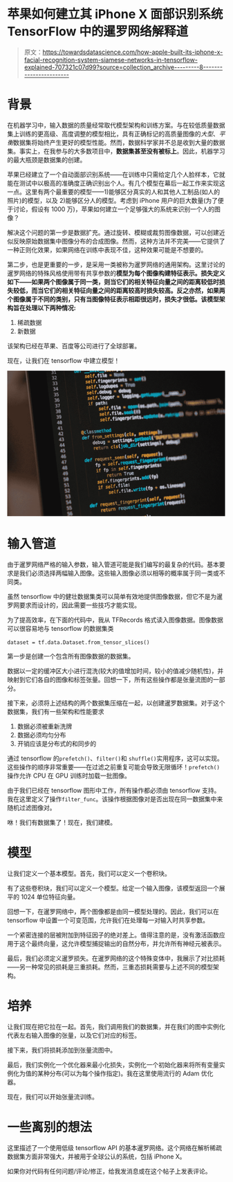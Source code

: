 # 苹果如何建立其 iPhone X 面部识别系统 TensorFlow 中的暹罗网络解释道

> 原文：<https://towardsdatascience.com/how-apple-built-its-iphone-x-facial-recognition-system-siamese-networks-in-tensorflow-explained-707321c07d99?source=collection_archive---------8----------------------->

# 背景

在机器学习中，输入数据的质量经常取代模型架构和训练方案。与在较低质量数据集上训练的更高级、高度调整的模型相比，具有正确标记的高质量图像的*大型*、*平衡*数据集将始终产生更好的模型性能。然而，数据科学家并不总是收到大量的数据集。事实上，在我参与的大多数项目中，**数据集甚至没有被标上**。因此，机器学习的最大瓶颈是数据集的创建。

苹果已经建立了一个自动面部识别系统——在训练中只需给定几个人脸样本，它就能在测试中以极高的准确度正确识别出个人。有几个模型在幕后一起工作来实现这一点。这里有两个最重要的模型——1)能够区分真实的人和其他人工制品(如人的照片)的模型，以及 2)能够区分人的模型。考虑到 iPhone 用户的巨大数量(为了便于讨论，假设有 1000 万)，苹果如何建立一个足够强大的系统来识别一个人的图像？

解决这个问题的第一步是数据扩充。通过旋转、模糊或裁剪图像数据，可以创建近似反映原始数据集中图像分布的合成图像。然而，这种方法并不完美——它提供了一种正则化效果，如果网络在训练中表现不佳，这种效果可能是不想要的。

第二步，也是更重要的一步，是采用一类被称为暹罗网络的通用架构。这里讨论的暹罗网络的特殊风格使用带有共享参数的**模型为每个图像构建特征表示。损失定义如下——如果两个图像属于同一类，则当它们的相关特征向量之间的距离较低时损失较低，而当它们的相关特征向量之间的距离较高时损失较高。反之亦然，如果两个图像属于不同的类别，只有当图像特征表示相距很远时，损失才很低。该模型架构旨在处理以下两种情况:**

1.  稀疏数据
2.  新数据

该架构已经在苹果、百度等公司进行了全球部署。

现在，让我们在 tensorflow 中建立模型！

![](img/dee1275b71e6b0289d4623366bacb54f.png)

# 输入管道

由于暹罗网络严格的输入参数，输入管道可能是我们编写的最复杂的代码。基本要求是我们必须选择两幅输入图像。这些输入图像必须以相等的概率属于同一类或不同类。

虽然 tensorflow 中的健壮数据集类可以简单有效地提供图像数据，但它不是为暹罗网要求而设计的，因此需要一些技巧才能实现。

为了提高效率，在下面的代码中，我从 TFRecords 格式读入图像数据。图像数据可以很容易地与 tensorflow 的数据集类

```
dataset = tf.data.Dataset.from_tensor_slices()
```

第一步是创建一个包含所有图像数据的数据集。

数据以一定的缓冲区大小进行混洗(较大的值增加时间，较小的值减少随机性)，并映射到它们各自的图像和标签张量。回想一下，所有这些操作都是张量流图的一部分。

接下来，必须将上述结构的两个数据集压缩在一起，以创建暹罗数据集。对于这个数据集，我们有一些架构和性能要求

1.  数据必须被重新洗牌
2.  数据必须均匀分布
3.  开销应该是分布式的和同步的

通过 tensorflow 的`prefetch()`、`filter()`和 `shuffle()`实用程序，这可以实现。这些操作的顺序非常重要——在过滤之前重复可能会导致无限循环！`prefetch()`操作允许 CPU 在 GPU 训练时加载一批图像。

由于我们已经在 tensorflow 图形中工作，所有操作都必须由 tensorflow 支持。我在这里定义了操作`filter_func`。该操作根据图像对是否出现在同一数据集中来随机过滤图像对。

咻！我们有数据集了！现在，我们建模。

# 模型

让我们定义一个基本模型。首先，我们可以定义一个卷积块。

有了这些卷积块，我们可以定义一个模型。给定一个输入图像，该模型返回一个展平的 1024 单位特征向量。

回想一下，在暹罗网络中，两个图像都是由同一模型处理的。因此，我们可以在 tensorflow 中设置一个可变范围，允许我们在处理每一对输入时共享参数。

一个紧密连接的层被附加到特征因子的绝对差上。值得注意的是，没有激活函数应用于这个最终向量，这允许模型捕捉输出的自然分布，并允许所有神经元被表示。

最后，我们必须定义暹罗损失。在暹罗网络的这个特殊变体中，我展示了对比损耗——另一种常见的损耗是三重损耗。然而，三重态损耗需要与上述不同的模型架构。

# 培养

让我们现在把它拉在一起。首先，我们调用我们的数据集，并在我们的图中实例化代表左右输入图像的张量，以及它们对应的标签。

接下来，我们将损耗添加到张量流图中。

最后，我们实例化一个优化器来最小化损失，实例化一个初始化器来将所有变量实例化为值的某种分布(可以为每个操作指定)。我在这里使用流行的 Adam 优化器。

现在，我们可以开始张量流训练。

# 一些离别的想法

这里描述了一个使用低级 tensorflow API 的基本暹罗网络。这个网络在解析稀疏数据集方面非常强大，并被用于全球公认的系统，包括 iPhone X。

如果你对代码有任何问题/评论/修正，给我发消息或在这个帖子上发表评论。